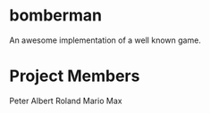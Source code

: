 # bomberman
An awesome implementation of a well known game.

# Project Members
Peter
Albert
Roland
Mario
Max